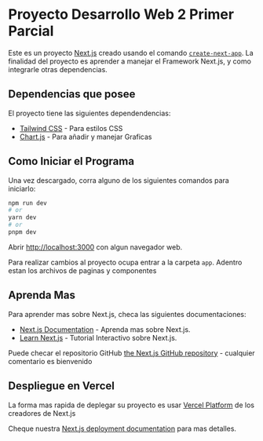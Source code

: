 # Proyecto Desarrollo Web 2 Primer Parcial

Este es un proyecto [Next.js](https://nextjs.org/) creado usando el comando [`create-next-app`](https://github.com/vercel/next.js/tree/canary/packages/create-next-app).
La finalidad del proyecto es aprender a manejar el Framework Next.js, y como integrarle otras dependencias.

## Dependencias que posee

El proyecto tiene las siguientes dependendencias:

- [Tailwind CSS](https://tailwindcss.com/) - Para estilos CSS
- [Chart.js](https://www.chartjs.org/) - Para añadir y manejar Graficas

## Como Iniciar el Programa

Una vez descargado, corra alguno de los siguientes comandos para iniciarlo:

```bash
npm run dev
# or
yarn dev
# or
pnpm dev
```

Abrir [http://localhost:3000](http://localhost:3000) con algun navegador web.

Para realizar cambios al proyecto ocupa entrar a la carpeta `app`. Adentro estan los archivos de paginas y componentes

## Aprenda Mas

Para aprender mas sobre Next.js, checa las siguientes documentaciones:

- [Next.js Documentation](https://nextjs.org/docs) - Aprenda mas sobre Next.js.
- [Learn Next.js](https://nextjs.org/learn) - Tutorial Interactivo sobre Next.js.

Puede checar el repositorio GitHub [the Next.js GitHub repository](https://github.com/vercel/next.js/) - cualquier comentario es bienvenido

## Despliegue en Vercel

La forma mas rapida de deplegar su proyecto es usar [Vercel Platform](https://vercel.com/new?utm_medium=default-template&filter=next.js&utm_source=create-next-app&utm_campaign=create-next-app-readme) de los creadores de Next.js

Cheque nuestra [Next.js deployment documentation](https://nextjs.org/docs/deployment) para mas detalles.
